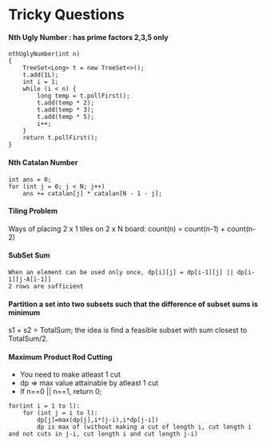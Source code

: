 # Tricky Questions
#### Nth Ugly Number : has prime factors 2,3,5 only
```
nthUglyNumber(int n)
{ 
    TreeSet<Long> t = new TreeSet<>();
    t.add(1L);
    int i = 1;
    while (i < n) {
        long temp = t.pollFirst();
        t.add(temp * 2);
        t.add(temp * 3);
        t.add(temp * 5);
        i++;
    }
    return t.pollFirst();
}
```    

#### Nth Catalan Number
```
int ans = 0;
for (int j = 0; j < N; j++)
    ans += catalan[j] * catalan[N - 1 - j];
```

#### Tiling Problem 
Ways of placing 2 x 1 tiles on 2 x N board: count(n) = count(n-1) + count(n-2)
 
#### SubSet Sum 
```
When an element can be used only once, dp[i][j] = dp[i-1][j] || dp[i-1][j-A[i-1]]
2 rows are sufficient
```

#### Partition a set into two subsets such that the difference of subset sums is minimum
s1 + s2 = TotalSum; the idea is find a feasible subset with sum closest to TotalSum/2.

#### Maximum Product Rod Cutting
* You need to make atleast 1 cut
* dp => max value attainable by atleast 1 cut
* If n==0 || n==1, return 0;
```
for(int i = 1 to l):
    for (int j = i to l):
        dp[j]=max(dp[j],i*(j-i),i*dp[j-i])
        dp is max of (without making a cut of length i, cut length i and not cuts in j-i, cut length i and cut length j-i)
```

